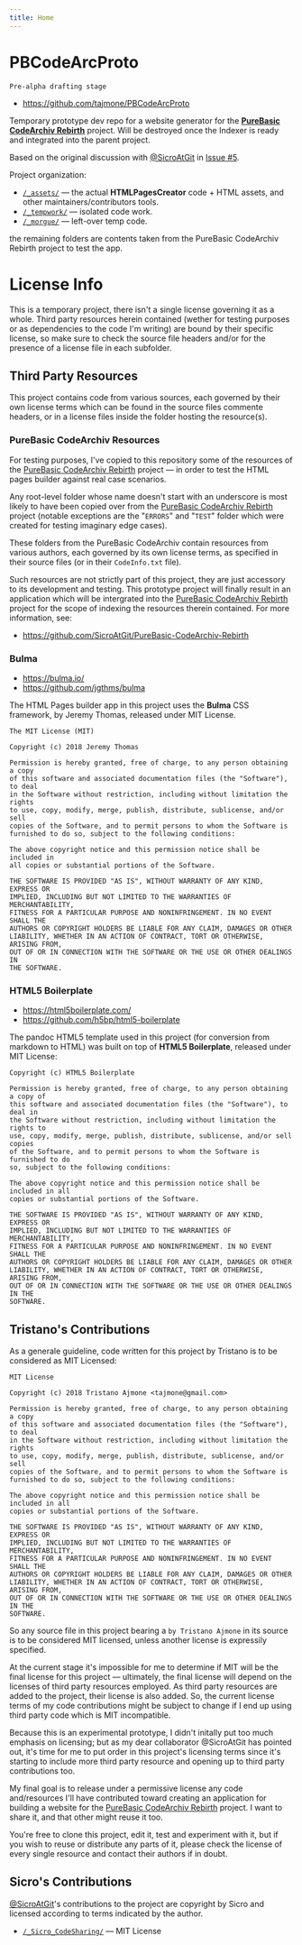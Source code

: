 ```yaml
---
title: Home
---
```


# PBCodeArcProto

    Pre-alpha drafting stage

- https://github.com/tajmone/PBCodeArcProto

Temporary prototype dev repo for a website generator for the __[PureBasic CodeArchiv Rebirth]__ project. Will be destroyed once the Indexer is ready and integrated into the parent project.

Based on the original discussion with [@SicroAtGit] in [Issue #5].

Project organization:

- [`/_assets/`](./_assets) — the actual __HTMLPagesCreator__ code + HTML assets, and other maintainers/contributors tools.
- [`/_tempwork/`](./_tempwork) — isolated code work.
- [`/_morgue/`](./_morgue) — left-over temp code.

the remaining folders are contents taken from the PureBasic CodeArchiv Rebirth project to test the app.



# License Info

This is a temporary project, there isn't a single license governing it as a whole. Third party resources herein contained (wether for testing purposes or as dependencies to the code I'm writing) are bound by their specific license, so make sure to check the source file headers and/or for the presence of a license file in each subfolder.

## Third Party Resources

This project contains code from various sources, each governed by their own license terms which can be found in the source files commente headers, or in a license files inside the folder hosting the resource(s).

### PureBasic CodeArchiv Resources

For testing purposes, I've copied to this repository some of the resources of the [PureBasic CodeArchiv Rebirth] project — in order to test the HTML pages builder against real case scenarios.

Any root-level folder whose name doesn't start with an underscore is most likely to have been copied over from the [PureBasic CodeArchiv Rebirth] project (notable exceptions are the "`ERRORS`" and "`TEST`" folder which were created for testing imaginary edge cases).

These folders from the PureBasic CodeArchiv contain resources from various authors, each governed by its own license terms, as specified in their source files (or in their `CodeInfo.txt` file).

Such resources are not strictly part of this project, they are just accessory to its development and testing. This prototype project will finally result in an application which will be intergrated into the [PureBasic CodeArchiv Rebirth] project for the scope of indexing the resources therein contained. For more information, see:

- https://github.com/SicroAtGit/PureBasic-CodeArchiv-Rebirth

### Bulma

- https://bulma.io/
- https://github.com/jgthms/bulma

The HTML Pages builder app in this project uses the __Bulma__ CSS framework, by Jeremy Thomas, released under MIT License.

```
The MIT License (MIT)

Copyright (c) 2018 Jeremy Thomas

Permission is hereby granted, free of charge, to any person obtaining a copy
of this software and associated documentation files (the "Software"), to deal
in the Software without restriction, including without limitation the rights
to use, copy, modify, merge, publish, distribute, sublicense, and/or sell
copies of the Software, and to permit persons to whom the Software is
furnished to do so, subject to the following conditions:

The above copyright notice and this permission notice shall be included in
all copies or substantial portions of the Software.

THE SOFTWARE IS PROVIDED "AS IS", WITHOUT WARRANTY OF ANY KIND, EXPRESS OR
IMPLIED, INCLUDING BUT NOT LIMITED TO THE WARRANTIES OF MERCHANTABILITY,
FITNESS FOR A PARTICULAR PURPOSE AND NONINFRINGEMENT. IN NO EVENT SHALL THE
AUTHORS OR COPYRIGHT HOLDERS BE LIABLE FOR ANY CLAIM, DAMAGES OR OTHER
LIABILITY, WHETHER IN AN ACTION OF CONTRACT, TORT OR OTHERWISE, ARISING FROM,
OUT OF OR IN CONNECTION WITH THE SOFTWARE OR THE USE OR OTHER DEALINGS IN
THE SOFTWARE.
```

### HTML5 Boilerplate

- https://html5boilerplate.com/
- https://github.com/h5bp/html5-boilerplate

The pandoc HTML5 template used in this project (for conversion from markdown to HTML) was built on top of __HTML5 Boilerplate__, released under MIT License:

```
Copyright (c) HTML5 Boilerplate

Permission is hereby granted, free of charge, to any person obtaining a copy of
this software and associated documentation files (the "Software"), to deal in
the Software without restriction, including without limitation the rights to
use, copy, modify, merge, publish, distribute, sublicense, and/or sell copies
of the Software, and to permit persons to whom the Software is furnished to do
so, subject to the following conditions:

The above copyright notice and this permission notice shall be included in all
copies or substantial portions of the Software.

THE SOFTWARE IS PROVIDED "AS IS", WITHOUT WARRANTY OF ANY KIND, EXPRESS OR
IMPLIED, INCLUDING BUT NOT LIMITED TO THE WARRANTIES OF MERCHANTABILITY,
FITNESS FOR A PARTICULAR PURPOSE AND NONINFRINGEMENT. IN NO EVENT SHALL THE
AUTHORS OR COPYRIGHT HOLDERS BE LIABLE FOR ANY CLAIM, DAMAGES OR OTHER
LIABILITY, WHETHER IN AN ACTION OF CONTRACT, TORT OR OTHERWISE, ARISING FROM,
OUT OF OR IN CONNECTION WITH THE SOFTWARE OR THE USE OR OTHER DEALINGS IN THE
SOFTWARE.
```

## Tristano's Contributions

As a generale guideline, code written for this project by Tristano is to be considered as MIT Licensed:

```
MIT License

Copyright (c) 2018 Tristano Ajmone <tajmone@gmail.com>

Permission is hereby granted, free of charge, to any person obtaining a copy
of this software and associated documentation files (the "Software"), to deal
in the Software without restriction, including without limitation the rights
to use, copy, modify, merge, publish, distribute, sublicense, and/or sell
copies of the Software, and to permit persons to whom the Software is
furnished to do so, subject to the following conditions:

The above copyright notice and this permission notice shall be included in all
copies or substantial portions of the Software.

THE SOFTWARE IS PROVIDED "AS IS", WITHOUT WARRANTY OF ANY KIND, EXPRESS OR
IMPLIED, INCLUDING BUT NOT LIMITED TO THE WARRANTIES OF MERCHANTABILITY,
FITNESS FOR A PARTICULAR PURPOSE AND NONINFRINGEMENT. IN NO EVENT SHALL THE
AUTHORS OR COPYRIGHT HOLDERS BE LIABLE FOR ANY CLAIM, DAMAGES OR OTHER
LIABILITY, WHETHER IN AN ACTION OF CONTRACT, TORT OR OTHERWISE, ARISING FROM,
OUT OF OR IN CONNECTION WITH THE SOFTWARE OR THE USE OR OTHER DEALINGS IN THE
SOFTWARE.
```

So any source file in this project bearing a `by Tristano Ajmone` in its source is to be considered MIT licensed, unless another license is expressily specified.

At the current stage it's impossible for me to determine if MIT will be the  final license for this project — ultimately, the final license will depend on the licenses of third party resources employed. As third party resources are added to the project, their license is also added. So, the current license terms of my code contributions might be subject to change if I end up using third party code which is MIT incompatible.

Because this is an experimental prototype, I didn't initally put too much emphasis on licensing; but as my dear collaborator @SicroAtGit has pointed out, it's time for me to put order in this project's licensing terms since it's starting to include more third party resource and opening up to third party contributions too.

My final goal is to release under a permissive license any code and/resources I'll have contributed toward creating an application for building a website for the [PureBasic CodeArchiv Rebirth] project. I want to share it, and that other might reuse it too.

You're free to clone this project, edit it, test and experiment with it, but if you wish to reuse or distribute any parts of it, please check the license of every single resource and contact their authors if in doubt.

## Sicro's Contributions

[@SicroAtGit]'s contributions to the project are copyright by Sicro and licensed according to terms indicated by the author.

- [`/_Sicro_CodeSharing/`](./_Sicro_CodeSharing) — MIT License



[PureBasic CodeArchiv Rebirth]: https://github.com/SicroAtGit/PureBasic-CodeArchive-Rebirth "Visit the 'PureBasic CodeArchiv Rebirth' repository"

[Issue #5]: https://github.com/SicroAtGit/PureBasic-CodeArchive-Rebirth/issues/5

[@SicroAtGit]: https://github.com/SicroAtGit "View @SicroAtGit's GitHub profile"
[@tajmone]: https://github.com/tajmone "View @tajmone's GitHub profile"
